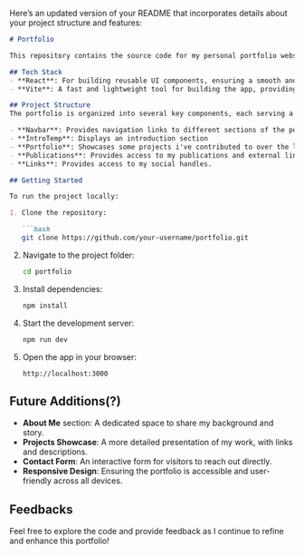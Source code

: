 Here’s an updated version of your README that incorporates details about your project structure and features:

```markdown
# Portfolio

This repository contains the source code for my personal portfolio website, built with **React** and **Vite**. The site is currently a work in progress, designed to showcase my projects, skills, and professional journey. As I continue to develop and enhance it, more components and features will be added to create a comprehensive online presence.

## Tech Stack
- **React**: For building reusable UI components, ensuring a smooth and interactive user experience.
- **Vite**: A fast and lightweight tool for building the app, providing a quick development environment.

## Project Structure
The portfolio is organized into several key components, each serving a specific purpose:

- **Navbar**: Provides navigation links to different sections of the portfolio.
- **IntroTemp**: Displays an introduction section 
- **Portfolio**: Showcases some projects i've contributed to over the last 24 months.
- **Publications**: Provides access to my publications and external links.
- **Links**: Provides access to my social handles.

## Getting Started

To run the project locally:

1. Clone the repository:

   ```bash
   git clone https://github.com/your-username/portfolio.git
   ```

2. Navigate to the project folder:

   ```bash
   cd portfolio
   ```

3. Install dependencies:

   ```bash
   npm install
   ```

4. Start the development server:

   ```bash
   npm run dev
   ```

5. Open the app in your browser:

   ```
   http://localhost:3000
   ```

## Future Additions(?)
- **About Me** section: A dedicated space to share my background and story.
- **Projects Showcase**: A more detailed presentation of my work, with links and descriptions.
- **Contact Form**: An interactive form for visitors to reach out directly.
- **Responsive Design**: Ensuring the portfolio is accessible and user-friendly across all devices.

## Feedbacks
Feel free to explore the code and provide feedback as I continue to refine and enhance this portfolio!


